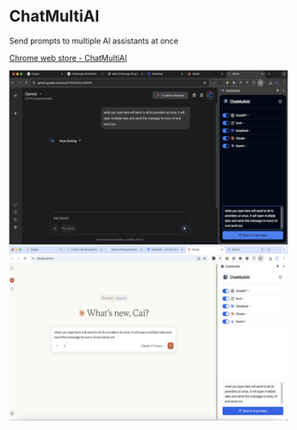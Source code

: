 # ChatMultiAI
Send prompts to multiple AI assistants at once

 [Chrome web store - ChatMultiAI](https://chromewebstore.google.com/detail/chatmultiai/jlmpfilkbghnodgcgdbkhebbllanpfbf?authuser=0&hl=en)

![Screenshot 2025-04-01 at 16.20.36.png](images/Screenshot%202025-04-01%20at%2016.20.36.png)
![Screenshot 2025-04-01 at 16.21.52.png](images/Screenshot%202025-04-01%20at%2016.21.52.png)

